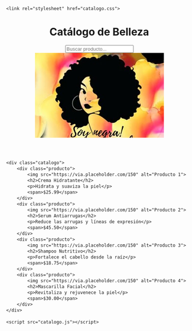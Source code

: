 <!DOCTYPE html>
<html lang="es">
<head>
    <meta charset="UTF-8">
    <meta name="viewport" content="width=device-width, initial-scale=1.0">
    <title>Catálogo de Productos de Belleza</title>

    <link rel="stylesheet" href="catalogo.css">
</head>
<body>
    <header>
        <h1>Catálogo de Belleza</h1>
        <input type="text" id="search" placeholder="Buscar producto..." onkeyup="filterProducts()">
        <img src="Imagen de WhatsApp 2024-12-02 a las 15.57.10_db43dac0.jpg" alt="Logo" class="imgRedonda">
    </header>

    <div class="catalogo">
        <div class="producto">
            <img src="https://via.placeholder.com/150" alt="Producto 1">
            <h2>Crema Hidratante</h2>
            <p>Hidrata y suaviza la piel</p>
            <span>$25.99</span>
        </div>
        <div class="producto">
            <img src="https://via.placeholder.com/150" alt="Producto 2">
            <h2>Serum Antiarrugas</h2>
            <p>Reduce las arrugas y líneas de expresión</p>
            <span>$45.50</span>
        </div>
        <div class="producto">
            <img src="https://via.placeholder.com/150" alt="Producto 3">
            <h2>Shampoo Nutritivo</h2>
            <p>Fortalece el cabello desde la raíz</p>
            <span>$18.75</span>
        </div>
        <div class="producto">
            <img src="https://via.placeholder.com/150" alt="Producto 4">
            <h2>Mascarilla Facial</h2>
            <p>Revitaliza y rejuvenece la piel</p>
            <span>$30.00</span>
        </div>
    </div>

    <script src="catalogo.js"></script>
</body>
</html>
